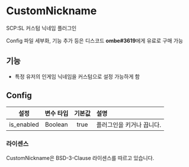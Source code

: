 # CustomNickname

SCP:SL 커스텀 닉네임 플러그인

Config 파일 세부화, 기능 추가 등은 디스코드 **ombe#3619**에게 유료로 구매 가능

## 기능

- 특정 유저의 인게임 닉네임을 커스텀으로 설정 가능하게 함

## Config

|    설정    | 변수 타입 | 기본값 | 설명                      |
| :--------: | :-------: | :----: | :------------------------ |
| is_enabled |  Boolean  |  true  | 플러그인을 키거나 끕니다. |

### 라이센스

CustomNickname은 BSD-3-Clause 라이센스를 따르고 있습니다.
